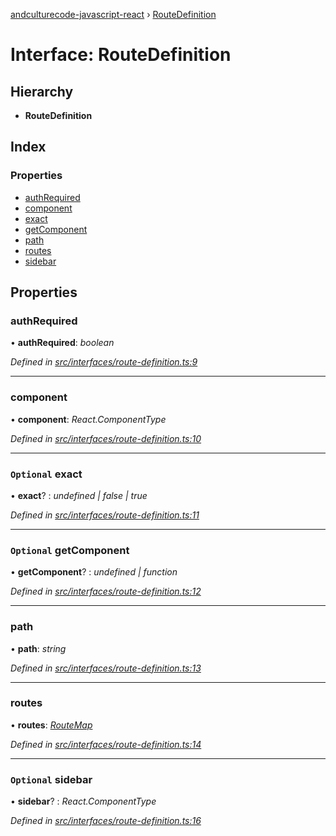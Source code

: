 [andculturecode-javascript-react](../README.md) › [RouteDefinition](routedefinition.md)

# Interface: RouteDefinition

## Hierarchy

-   **RouteDefinition**

## Index

### Properties

-   [authRequired](routedefinition.md#authrequired)
-   [component](routedefinition.md#component)
-   [exact](routedefinition.md#optional-exact)
-   [getComponent](routedefinition.md#optional-getcomponent)
-   [path](routedefinition.md#path)
-   [routes](routedefinition.md#routes)
-   [sidebar](routedefinition.md#optional-sidebar)

## Properties

### authRequired

• **authRequired**: _boolean_

_Defined in [src/interfaces/route-definition.ts:9](https://github.com/AndcultureCode/AndcultureCode.JavaScript.React/blob/eed00bb/src/interfaces/route-definition.ts#L9)_

---

### component

• **component**: _React.ComponentType_

_Defined in [src/interfaces/route-definition.ts:10](https://github.com/AndcultureCode/AndcultureCode.JavaScript.React/blob/eed00bb/src/interfaces/route-definition.ts#L10)_

---

### `Optional` exact

• **exact**? : _undefined | false | true_

_Defined in [src/interfaces/route-definition.ts:11](https://github.com/AndcultureCode/AndcultureCode.JavaScript.React/blob/eed00bb/src/interfaces/route-definition.ts#L11)_

---

### `Optional` getComponent

• **getComponent**? : _undefined | function_

_Defined in [src/interfaces/route-definition.ts:12](https://github.com/AndcultureCode/AndcultureCode.JavaScript.React/blob/eed00bb/src/interfaces/route-definition.ts#L12)_

---

### path

• **path**: _string_

_Defined in [src/interfaces/route-definition.ts:13](https://github.com/AndcultureCode/AndcultureCode.JavaScript.React/blob/eed00bb/src/interfaces/route-definition.ts#L13)_

---

### routes

• **routes**: _[RouteMap](routemap.md)_

_Defined in [src/interfaces/route-definition.ts:14](https://github.com/AndcultureCode/AndcultureCode.JavaScript.React/blob/eed00bb/src/interfaces/route-definition.ts#L14)_

---

### `Optional` sidebar

• **sidebar**? : _React.ComponentType_

_Defined in [src/interfaces/route-definition.ts:16](https://github.com/AndcultureCode/AndcultureCode.JavaScript.React/blob/eed00bb/src/interfaces/route-definition.ts#L16)_
